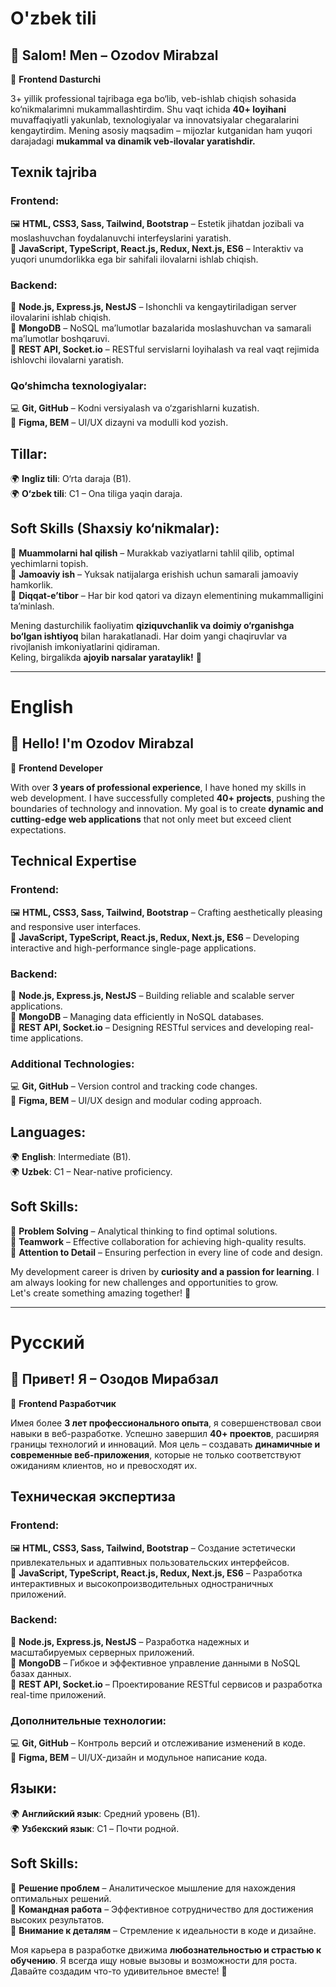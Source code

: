 # O'zbek tili

## 👋 Salom! Men – Ozodov Mirabzal  

🚀 **Frontend Dasturchi**  

3+ yillik professional tajribaga ega bo‘lib, veb-ishlab chiqish sohasida ko‘nikmalarimni mukammallashtirdim. Shu vaqt ichida **40+ loyihani** muvaffaqiyatli yakunlab, texnologiyalar va innovatsiyalar chegaralarini kengaytirdim. Mening asosiy maqsadim – mijozlar kutganidan ham yuqori darajadagi **mukammal va dinamik veb-ilovalar yaratishdir.**  

## **Texnik tajriba**  
### **Frontend:**  
🖼 **HTML, CSS3, Sass, Tailwind, Bootstrap** – Estetik jihatdan jozibali va moslashuvchan foydalanuvchi interfeyslarini yaratish.  
🎨 **JavaScript, TypeScript, React.js, Redux, Next.js, ES6** – Interaktiv va yuqori unumdorlikka ega bir sahifali ilovalarni ishlab chiqish.  

### **Backend:**  
🔧 **Node.js, Express.js, NestJS** – Ishonchli va kengaytiriladigan server ilovalarini ishlab chiqish.  
💾 **MongoDB** – NoSQL ma’lumotlar bazalarida moslashuvchan va samarali ma’lumotlar boshqaruvi.  
🔄 **REST API, Socket.io** – RESTful servislarni loyihalash va real vaqt rejimida ishlovchi ilovalarni yaratish.  

### **Qo‘shimcha texnologiyalar:**  
💻 **Git, GitHub** – Kodni versiyalash va o‘zgarishlarni kuzatish.  
🎨 **Figma, BEM** – UI/UX dizayni va modulli kod yozish.  

## **Tillar:**  
🌍 **Ingliz tili**: O‘rta daraja (B1).  
🌍 **O‘zbek tili**: C1 – Ona tiliga yaqin daraja.  

## **Soft Skills (Shaxsiy ko‘nikmalar):**  
🧠 **Muammolarni hal qilish** – Murakkab vaziyatlarni tahlil qilib, optimal yechimlarni topish.  
👥 **Jamoaviy ish** – Yuksak natijalarga erishish uchun samarali jamoaviy hamkorlik.  
🎯 **Diqqat-e’tibor** – Har bir kod qatori va dizayn elementining mukammalligini ta’minlash.  

Mening dasturchilik faoliyatim **qiziquvchanlik va doimiy o‘rganishga bo‘lgan ishtiyoq** bilan harakatlanadi. Har doim yangi chaqiruvlar va rivojlanish imkoniyatlarini qidiraman.  
Keling, birgalikda **ajoyib narsalar yarataylik!** 🌟  

---

# English

## 👋 Hello! I'm Ozodov Mirabzal  

🚀 **Frontend Developer**  

With over **3 years of professional experience**, I have honed my skills in web development. I have successfully completed **40+ projects**, pushing the boundaries of technology and innovation. My goal is to create **dynamic and cutting-edge web applications** that not only meet but exceed client expectations.  

## **Technical Expertise**  
### **Frontend:**  
🖼 **HTML, CSS3, Sass, Tailwind, Bootstrap** – Crafting aesthetically pleasing and responsive user interfaces.  
🎨 **JavaScript, TypeScript, React.js, Redux, Next.js, ES6** – Developing interactive and high-performance single-page applications.  

### **Backend:**  
🔧 **Node.js, Express.js, NestJS** – Building reliable and scalable server applications.  
💾 **MongoDB** – Managing data efficiently in NoSQL databases.  
🔄 **REST API, Socket.io** – Designing RESTful services and developing real-time applications.  

### **Additional Technologies:**  
💻 **Git, GitHub** – Version control and tracking code changes.  
🎨 **Figma, BEM** – UI/UX design and modular coding approach.  

## **Languages:**  
🌍 **English**: Intermediate (B1).  
🌍 **Uzbek**: C1 – Near-native proficiency.  

## **Soft Skills:**  
🧠 **Problem Solving** – Analytical thinking to find optimal solutions.  
👥 **Teamwork** – Effective collaboration for achieving high-quality results.  
🎯 **Attention to Detail** – Ensuring perfection in every line of code and design.  

My development career is driven by **curiosity and a passion for learning**. I am always looking for new challenges and opportunities to grow.  
Let's create something amazing together! 🌟  

---

# Русский

## 👋 Привет! Я – Озодов Мирабзал  

🚀 **Frontend Разработчик**  

Имея более **3 лет профессионального опыта**, я совершенствовал свои навыки в веб-разработке. Успешно завершил **40+ проектов**, расширяя границы технологий и инноваций. Моя цель – создавать **динамичные и современные веб-приложения**, которые не только соответствуют ожиданиям клиентов, но и превосходят их.  

## **Техническая экспертиза**  
### **Frontend:**  
🖼 **HTML, CSS3, Sass, Tailwind, Bootstrap** – Создание эстетически привлекательных и адаптивных пользовательских интерфейсов.  
🎨 **JavaScript, TypeScript, React.js, Redux, Next.js, ES6** – Разработка интерактивных и высокопроизводительных одностраничных приложений.  

### **Backend:**  
🔧 **Node.js, Express.js, NestJS** – Разработка надежных и масштабируемых серверных приложений.  
💾 **MongoDB** – Гибкое и эффективное управление данными в NoSQL базах данных.  
🔄 **REST API, Socket.io** – Проектирование RESTful сервисов и разработка real-time приложений.  

### **Дополнительные технологии:**  
💻 **Git, GitHub** – Контроль версий и отслеживание изменений в коде.  
🎨 **Figma, BEM** – UI/UX-дизайн и модульное написание кода.  

## **Языки:**  
🌍 **Английский язык**: Средний уровень (B1).  
🌍 **Узбекский язык**: C1 – Почти родной.  

## **Soft Skills:**  
🧠 **Решение проблем** – Аналитическое мышление для нахождения оптимальных решений.  
👥 **Командная работа** – Эффективное сотрудничество для достижения высоких результатов.  
🎯 **Внимание к деталям** – Стремление к идеальности в коде и дизайне.  

Моя карьера в разработке движима **любознательностью и страстью к обучению**. Я всегда ищу новые вызовы и возможности для роста.  
Давайте создадим что-то удивительное вместе! 🌟
